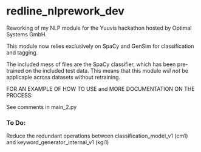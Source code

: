 # redline_nlprework_dev


Reworking of my NLP module for the Yuuvis hackathon hosted by Optimal Systems GmbH.


This module now relies exclusively on SpaCy and GenSim for classification and tagging.


The included mess of files are the SpaCy classifier, which has been pre-trained on the included test data.
This means that this module _will not_ be applicaple across datasets without retraining.


FOR AN EXAMPLE OF HOW TO USE and MORE DOCUMENTATION ON THE PROCESS:

See comments in main_2.py


### To Do:

Reduce the redundant operations between classification_model_v1 (cm1) and keyword_generator_internal_v1 (kgi1)

